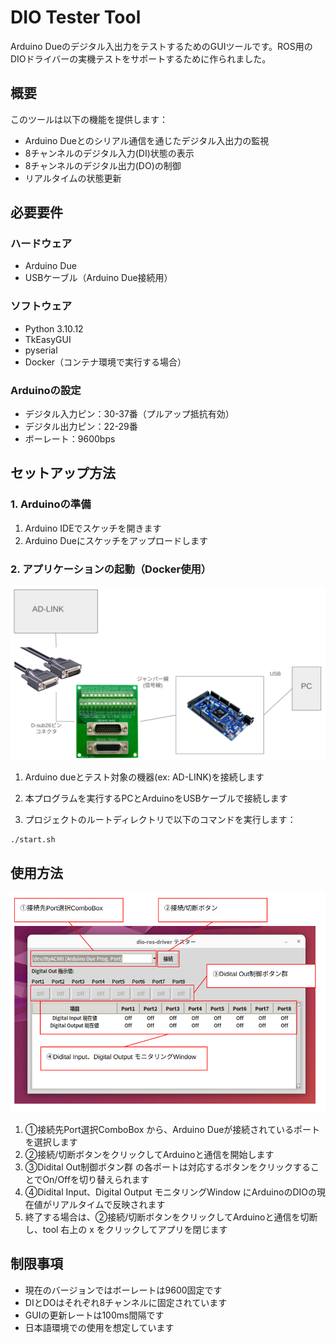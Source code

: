 # DIO Tester Tool

Arduino Dueのデジタル入出力をテストするためのGUIツールです。ROS用のDIOドライバーの実機テストをサポートするために作られました。

## 概要

このツールは以下の機能を提供します：

- Arduino Dueとのシリアル通信を通じたデジタル入出力の監視
- 8チャンネルのデジタル入力(DI)状態の表示
- 8チャンネルのデジタル出力(DO)の制御
- リアルタイムの状態更新

## 必要要件

### ハードウェア
- Arduino Due
- USBケーブル（Arduino Due接続用）

### ソフトウェア
- Python 3.10.12
- TkEasyGUI
- pyserial
- Docker（コンテナ環境で実行する場合）

### Arduinoの設定
- デジタル入力ピン：30-37番（プルアップ抵抗有効）
- デジタル出力ピン：22-29番
- ボーレート：9600bps


## セットアップ方法

### 1. Arduinoの準備
1. Arduino IDEでスケッチを開きます
2. Arduino Dueにスケッチをアップロードします

### 2. アプリケーションの起動（Docker使用）

![](images/connection_diagram.png)

1. Arduino dueとテスト対象の機器(ex: AD-LINK)を接続します
2. 本プログラムを実行するPCとArduinoをUSBケーブルで接続します

3. プロジェクトのルートディレクトリで以下のコマンドを実行します：

```bash
./start.sh
```

## 使用方法

![](images/tool_description.png)

1. ①接続先Port選択ComboBox から、Arduino Dueが接続されているポートを選択します
2. ②接続/切断ボタンをクリックしてArduinoと通信を開始します
3. ③Didital Out制御ボタン群 の各ポートは対応するボタンをクリックすることでOn/Offを切り替えられます
4. ④Didital Input、Digital Output モニタリングWindow にArduinoのDIOの現在値がリアルタイムで反映されます
5. 終了する場合は、②接続/切断ボタンをクリックしてArduinoと通信を切断し、tool 右上の x をクリックしてアプリを閉じます

## 制限事項

- 現在のバージョンではボーレートは9600固定です
- DIとDOはそれぞれ8チャンネルに固定されています
- GUIの更新レートは100ms間隔です
- 日本語環境での使用を想定しています

